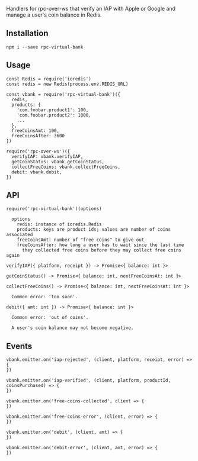 Handlers for rpc-over-ws that verify an IAP with Apple or Google and
manage a user's coin balance in Redis.

## Installation

    npm i --save rpc-virtual-bank

## Usage

    const Redis = require('ioredis')
    const redis = new Redis(process.env.REDIS_URL)

    const vbank = require('rpc-virtual-bank')({
      redis,
      products: {
        'com.foobar.product1': 100,
        'com.foobar.product2': 1000,
        ...
      },
      freeCoinsAmt: 100,
      freeCoinsAfter: 3600
    })

    require('rpc-over-ws')({
      verifyIAP: vbank.verifyIAP,
      getCoinStatus: vbank.getCoinStatus,
      collectFreeCoins: vbank.collectFreeCoins,
      debit: vbank.debit,
    })

## API

    require('rpc-virtual-bank')(options)

      options
        redis: instance of ioredis.Redis
        products: keys are product ids; values are number of coins associated
        freeCoinsAmt: number of "free coins" to give out
        freeCoinsAfter: how long a user has to wait since the last time
          they collected free coins before they may collect free coins again

    verifyIAP({ platform, receipt }) -> Promise<{ balance: int }>

    getCoinStatus() -> Promise<{ balance: int, nextFreeCoinsAt: int }>

    collectFreeCoins() -> Promise<{ balance: int, nextFreeCoinsAt: int }>

      Common error: 'too soon'.

    debit({ amt: int }) -> Promise<{ balance: int }>

      Common error: 'out of coins'.

      A user's coin balance may not become negative.

## Events

    vbank.emitter.on('iap-rejected', (client, platform, receipt, error) => {
    })

    vbank.emitter.on('iap-verified', (client, platform, productId, coinsPurchased) => {
    })

    vbank.emitter.on('free-coins-collected', client => {
    })

    vbank.emitter.on('free-coins-error', (client, error) => {
    })

    vbank.emitter.on('debit', (client, amt) => {
    })

    vbank.emitter.on('debit-error', (client, amt, error) => {
    })

